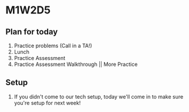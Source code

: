 # M1W2D5

## Plan for today

  1. Practice problems (Call in a TA!)
  2. Lunch
  3. Practice Assessment
  4. Practice Assessment Walkthrough || More Practice

## Setup

  1. If you didn't come to our tech setup, today we'll come in to make sure\
  you're setup for next week!
